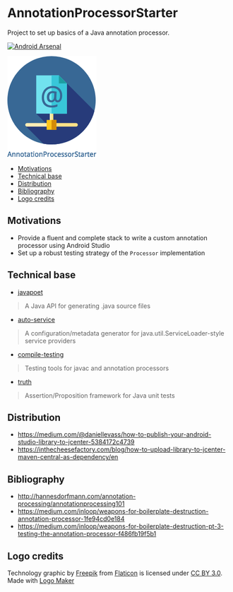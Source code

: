 # AnnotationProcessorStarter

Project to set up basics of a Java annotation processor.

[![Android Arsenal](https://img.shields.io/badge/Android%20Arsenal-AnnotationProcessorStarter-brightgreen.svg?style=flat)](https://android-arsenal.com/details/3/5665)

![logo](https://raw.githubusercontent.com/RoRoche/AnnotationProcessorStarter/master/assets/logo.png)

<!-- run the following command line: markdown-toc -i README.md -->

<!-- toc -->

- [Motivations](#motivations)
- [Technical base](#technical-base)
- [Distribution](#distribution)
- [Bibliography](#bibliography)
- [Logo credits](#logo-credits)

<!-- tocstop -->

## Motivations

- Provide a fluent and complete stack to write a custom annotation processor using Android Studio
- Set up a robust testing strategy of the `Processor` implementation

## Technical base

- [javapoet](https://github.com/square/javapoet) 

> A Java API for generating .java source files

- [auto-service](https://github.com/google/auto/tree/master/service) 

> A configuration/metadata generator for java.util.ServiceLoader-style service providers

- [compile-testing](https://github.com/google/compile-testing)

> Testing tools for javac and annotation processors

- [truth](http://google.github.io/truth/)

> Assertion/Proposition framework for Java unit tests

## Distribution

- <https://medium.com/@daniellevass/how-to-publish-your-android-studio-library-to-jcenter-5384172c4739>
- <https://inthecheesefactory.com/blog/how-to-upload-library-to-jcenter-maven-central-as-dependency/en>

## Bibliography

- <http://hannesdorfmann.com/annotation-processing/annotationprocessing101>
- <https://medium.com/inloop/weapons-for-boilerplate-destruction-annotation-processor-1fe94cd0e184>
- <https://medium.com/inloop/weapons-for-boilerplate-destruction-pt-3-testing-the-annotation-processor-f486fb19f5b1>

## Logo credits

Technology graphic by <a href="http://www.flaticon.com/authors/freepik">Freepik</a> from <a href="http://www.flaticon.com/">Flaticon</a> is licensed under <a href="http://creativecommons.org/licenses/by/3.0/" title="Creative Commons BY 3.0">CC BY 3.0</a>. Made with <a href="http://logomakr.com" title="Logo Maker">Logo Maker</a>
